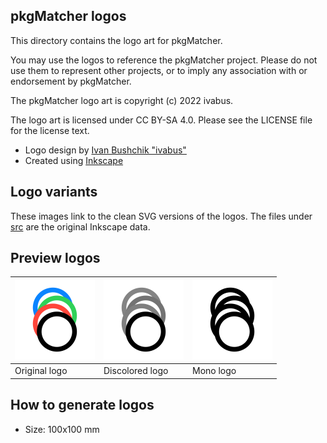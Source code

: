 ## pkgMatcher logos

This directory contains the logo art for pkgMatcher.

You may use the logos to reference the pkgMatcher project. Please do not use them to represent other projects, or to imply any association with or endorsement by pkgMatcher.

The pkgMatcher logo art is copyright (c) 2022 ivabus.

The logo art is licensed under CC BY-SA 4.0. Please see the LICENSE file for the license text.

* Logo design by [Ivan Bushchik "ivabus"](https://ivabus.dev)
* Created using [Inkscape](https://inkscape.org)

## Logo variants

These images link to the clean SVG versions of the logos. The files under [src](src/) are the original Inkscape data.

## Preview logos

| <a href="svg/logo.svg"><img src="png/logo.png" width=128 height=128 /></a>|<a href="svg/logo_discolored.svg"><img src="png/logo_discolored.png" width=128 height=128 /></a> | <a href="svg/logo_mono.svg"><img src="png/logo_mono.png" width=128 height=128 /></a>|
|---|---|---|
| Original logo | Discolored logo | Mono logo |

## How to generate logos

- Size: 100x100 mm
